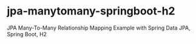 # jpa-manytomany-springboot-h2
JPA Many-To-Many Relationship Mapping Example with Spring Data JPA, Spring Boot, H2
